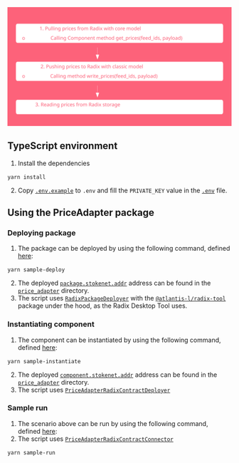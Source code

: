 ![diagram.svg](diagram.svg)

## TypeScript environment

1. Install the dependencies

```shell
yarn install
```

2. Copy [`.env.example`](../.env.example) to `.env` and fill the `PRIVATE_KEY` value in the [`.env`](../.env) file.

## Using the PriceAdapter package

### Deploying package

1. The package can be deployed by using the following command, defined [here](../scripts/sample_deploy.ts):

```shell
yarn sample-deploy
```

2. The deployed [`package.stokenet.addr`](../scrypto/price_adapter/package.stokenet.addr) address can be found in the
   [`price_adapter`](../scrypto/price_adapter)
   directory.
3. The script uses [`RadixPackageDeployer`](../scripts/RadixPackageDeployer.ts) 
with the [`@atlantis-l/radix-tool`](https://github.com/atlantis-l/Radix-Desktop-Tool) package under the hood,
as the Radix Desktop Tool uses.

### Instantiating component

1. The component can be instantiated by using the following command, defined [here](../scripts/sample_instantiate.ts):

```shell
yarn sample-instantiate
```

2. The deployed [`component.stokenet.addr`](../scrypto/price_adapter/package.stokenet.addr) address can be found in the
   [`price_adapter`](../scrypto/price_adapter)
   directory.
3. The script uses [`PriceAdapterRadixContractDeployer`](../src/contracts/price_adapter/PriceAdapterRadixContractDeployer.ts)

### Sample run

1. The scenario above can be run by using the following command, defined [here](../scripts/sample_run.ts):
2. The script uses [`PriceAdapterRadixContractConnector`](../src/contracts/price_adapter/PriceAdapterRadixContractConnector.ts)

```shell
yarn sample-run
```
